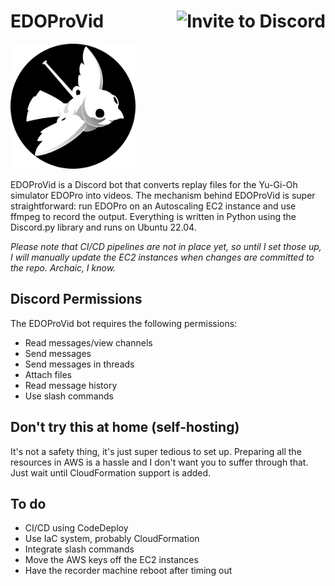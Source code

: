 # EDOProVid [<img src="https://img.shields.io/badge/invite%20to-discord-brightgreen?style=for-the-badge" alt="Invite to Discord" align="right" />](https://discord.com/api/oauth2/authorize?client_id=1145976977321377842&permissions=277025426432&scope=bot)

<img src="docs/img/logo.png" style="align: center;" height=200px/>

EDOProVid is a Discord bot that converts replay files for the Yu-Gi-Oh simulator EDOPro into videos. The mechanism behind EDOProVid is super straightforward: run EDOPro on an Autoscaling EC2 instance and use ffmpeg to record the output. Everything is written in Python using the Discord.py library and runs on Ubuntu 22.04.

_Please note that CI/CD pipelines are not in place yet, so until I set those up, I will manually update the EC2 instances when changes are committed to the repo. Archaic, I know._

## Discord Permissions

The EDOProVid bot requires the following permissions:

- Read messages/view channels
- Send messages
- Send messages in threads
- Attach files
- Read message history
- Use slash commands

## Don't try this at home (self-hosting)

It's not a safety thing, it's just super tedious to set up. Preparing all the resources in AWS is a hassle and I don't want you to suffer through that. Just wait until CloudFormation support is added.

## To do

- CI/CD using CodeDeploy
- Use IaC system, probably CloudFormation
- Integrate slash commands
- Move the AWS keys off the EC2 instances
- Have the recorder machine reboot after timing out

